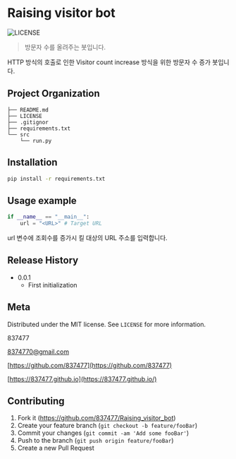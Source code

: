 # Raising visitor bot



![LICENSE][LICENSE]



> 방문자 수를 올려주는 봇입니다.



HTTP 방식의 호출로 인한 Visitor count increase 방식을 위한 방문자 수 증가 봇입니다.



## Project Organization

```
├── README.md          
├── LICENSE
├── .gitignor
├── requirements.txt
└── src
    └── run.py
```



## Installation

```sh
pip install -r requirements.txt
```



## Usage example

```python
if __name__ == "__main__":
    url = "<URL>" # Target URL
```

url 변수에 조회수를 증가시 킬 대상의 URL 주소를 입력합니다.



## Release History

* 0.0.1
    * First initialization



## Meta

Distributed under the MIT license. See ``LICENSE`` for more information.

837477

8374770@gmail.com

[https://github.com/837477](https://github.com/837477)

[https://837477.github.io](https://837477.github.io/)



## Contributing

1. Fork it (<https://github.com/837477/Raising_visitor_bot>)
2. Create your feature branch (`git checkout -b feature/fooBar`)
3. Commit your changes (`git commit -am 'Add some fooBar'`)
4. Push to the branch (`git push origin feature/fooBar`)
5. Create a new Pull Request



<!-- Markdown link & img dfn's -->

[LICENSE]: https://img.shields.io/github/license/837477/raising_visitor_bot?style=flat-square
